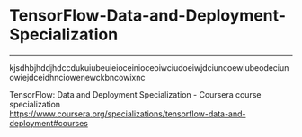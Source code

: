 # TensorFlow-Data-and-Deployment-Specialization
*************************************************************

kjsdhbjhddjhdccdukuiubeuieioceinioceoiwciudoeiwjdciuncoewiubeodeciunowiejdceidhnciowenewckbncowixnc

TensorFlow: Data and Deployment Specialization - Coursera course specialization   
https://www.coursera.org/specializations/tensorflow-data-and-deployment#courses


